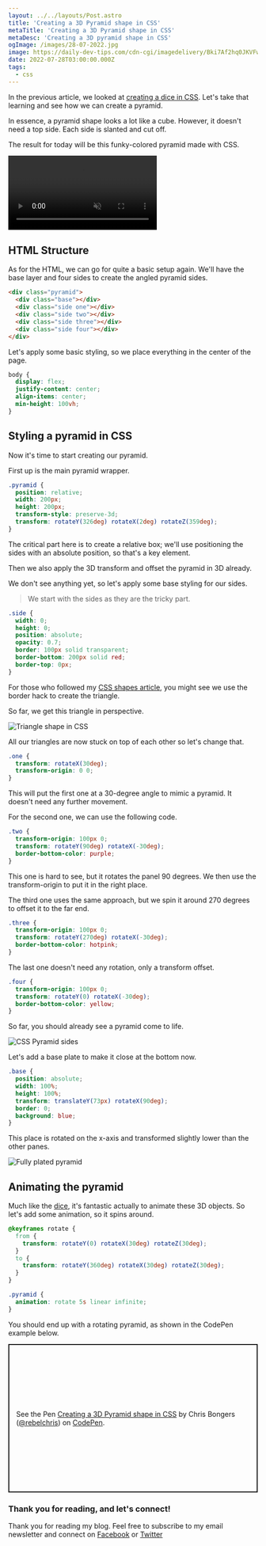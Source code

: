 ```yaml
---
layout: ../../layouts/Post.astro
title: 'Creating a 3D Pyramid shape in CSS'
metaTitle: 'Creating a 3D Pyramid shape in CSS'
metaDesc: 'Creating a 3D pyramid shape in CSS'
ogImage: /images/28-07-2022.jpg
image: https://daily-dev-tips.com/cdn-cgi/imagedelivery/Bki7Af2hq0JKVFw1XYYMQg/36fbf1c9-7383-4c59-cb1a-9a45ec7b3400
date: 2022-07-28T03:00:00.000Z
tags:
  - css
---
```


In the previous article, we looked at [creating a dice in CSS](https://daily-dev-tips.com/posts/creating-a-3d-dice-in-css/).
Let's take that learning and see how we can create a pyramid.

In essence, a pyramid shape looks a lot like a cube. However, it doesn't need a top side. Each side is slanted and cut off.

The result for today will be this funky-colored pyramid made with CSS.

<!-- ![Creating a 3D Pyramid shape in CSS](https://cdn.hashnode.com/res/hashnode/image/upload/v1658164480678/ZOpF75r8V.gif) -->
<video autoplay loop muted playsinline>
  <source src="https://res.cloudinary.com/daily-dev-tips/video/upload/v1658164500/pyramid_bl0lhj.webm" type="video/webm" />
  <source src="https://res.cloudinary.com/daily-dev-tips/video/upload/v1658164500/pyramid_hqizkl.mp4" type="video/mp4" />
</video>

## HTML Structure

As for the HTML, we can go for quite a basic setup again.
We'll have the base layer and four sides to create the angled pyramid sides.

```html
<div class="pyramid">
  <div class="base"></div>
  <div class="side one"></div>
  <div class="side two"></div>
  <div class="side three"></div>
  <div class="side four"></div>
</div>
```

Let's apply some basic styling, so we place everything in the center of the page.

```css
body {
  display: flex;
  justify-content: center;
  align-items: center;
  min-height: 100vh;
}
```

## Styling a pyramid in CSS

Now it's time to start creating our pyramid.

First up is the main pyramid wrapper.

```css
.pyramid {
  position: relative;
  width: 200px;
  height: 200px;
  transform-style: preserve-3d;
  transform: rotateY(326deg) rotateX(2deg) rotateZ(359deg);
}
```

The critical part here is to create a relative box; we'll use positioning the sides with an absolute position, so that's a key element.

Then we also apply the 3D transform and offset the pyramid in 3D already.

We don't see anything yet, so let's apply some base styling for our sides.

> We start with the sides as they are the tricky part.

```css
.side {
  width: 0;
  height: 0;
  position: absolute;
  opacity: 0.7;
  border: 100px solid transparent;
  border-bottom: 200px solid red;
  border-top: 0px;
}
```

For those who followed my [CSS shapes article](https://daily-dev-tips.com/posts/css-shapes-triangles/), you might see we use the border hack to create the triangle.

So far, we get this triangle in perspective.

![Triangle shape in CSS](https://cdn.hashnode.com/res/hashnode/image/upload/v1658163841864/dQBxoGela.png)

All our triangles are now stuck on top of each other so let's change that.

```css
.one {
  transform: rotateX(30deg);
  transform-origin: 0 0;
}
```

This will put the first one at a 30-degree angle to mimic a pyramid.
It doesn't need any further movement.

For the second one, we can use the following code.

```css
.two {
  transform-origin: 100px 0;
  transform: rotateY(90deg) rotateX(-30deg);
  border-bottom-color: purple;
}
```

This one is hard to see, but it rotates the panel 90 degrees. We then use the transform-origin to put it in the right place.

The third one uses the same approach, but we spin it around 270 degrees to offset it to the far end.

```css
.three {
  transform-origin: 100px 0;
  transform: rotateY(270deg) rotateX(-30deg);
  border-bottom-color: hotpink;
}
```

The last one doesn't need any rotation, only a transform offset.

```css
.four {
  transform-origin: 100px 0;
  transform: rotateY(0) rotateX(-30deg);
  border-bottom-color: yellow;
}
```

So far, you should already see a pyramid come to life.

![CSS Pyramid sides](https://cdn.hashnode.com/res/hashnode/image/upload/v1658164131499/2QjdX61NQ.png)

Let's add a base plate to make it close at the bottom now.

```css
.base {
  position: absolute;
  width: 100%;
  height: 100%;
  transform: translateY(73px) rotateX(90deg);
  border: 0;
  background: blue;
}
```

This place is rotated on the x-axis and transformed slightly lower than the other panes.

![Fully plated pyramid](https://cdn.hashnode.com/res/hashnode/image/upload/v1658164204610/A28HSB3w7.png)

## Animating the pyramid

Much like the [dice](https://daily-dev-tips.com/posts/creating-a-3d-dice-in-css/), it's fantastic actually to animate these 3D objects.
So let's add some animation, so it spins around.

```css
@keyframes rotate {
  from {
    transform: rotateY(0) rotateX(30deg) rotateZ(30deg);
  }
  to {
    transform: rotateY(360deg) rotateX(30deg) rotateZ(30deg);
  }
}

.pyramid {
  animation: rotate 5s linear infinite;
}
```

You should end up with a rotating pyramid, as shown in the CodePen example below.

<p class="codepen" data-height="300" data-default-tab="js,result" data-slug-hash="rNdjRWJ" data-user="rebelchris" style="height: 300px; box-sizing: border-box; display: flex; align-items: center; justify-content: center; border: 2px solid; margin: 1em 0; padding: 1em;">
  <span>See the Pen <a href="https://codepen.io/rebelchris/pen/rNdjRWJ">
  Creating a 3D Pyramid shape in CSS</a> by Chris Bongers (<a href="https://codepen.io/rebelchris">@rebelchris</a>)
  on <a href="https://codepen.io">CodePen</a>.</span>
</p>
<script async src="https://cpwebassets.codepen.io/assets/embed/ei.js"></script>

### Thank you for reading, and let's connect!

Thank you for reading my blog. Feel free to subscribe to my email newsletter and connect on [Facebook](https://www.facebook.com/DailyDevTipsBlog) or [Twitter](https://twitter.com/DailyDevTips1)
